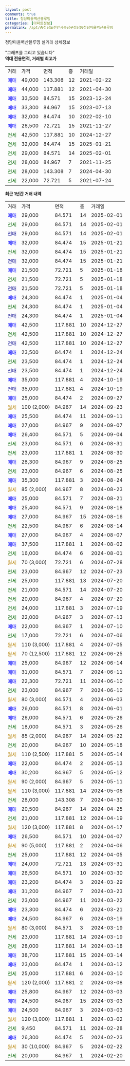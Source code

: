 ```yaml
---
layout: post
comments: true
title: 청당마을벽산블루밍
categories: [아파트정보]
permalink: /apt/충청남도천안시동남구청당동청당마을벽산블루밍
---
```


청당마을벽산블루밍 실거래 상세정보

<script type="text/javascript">
  google.charts.load('current', {'packages':['line', 'corechart']});
  google.charts.setOnLoadCallback(drawChart);

  function drawChart() {
    var data = new google.visualization.DataTable();
    data.addColumn('date', '거래일');
    data.addColumn('number', "매매");
    data.addColumn('number', "전세");
    data.addColumn('number', "전매");

    data.addRows([[new Date(Date.parse("2025-02-01")), 29000, null, null], [new Date(Date.parse("2025-02-01")), null, 29000, null], [new Date(Date.parse("2025-02-01")), null, null, 29000], [new Date(Date.parse("2025-01-21")), 32000, null, null], [new Date(Date.parse("2025-01-21")), null, 32000, null], [new Date(Date.parse("2025-01-21")), null, null, 32000], [new Date(Date.parse("2025-01-18")), 21500, null, null], [new Date(Date.parse("2025-01-18")), null, 21500, null], [new Date(Date.parse("2025-01-18")), null, null, 21500], [new Date(Date.parse("2025-01-04")), 24300, null, null], [new Date(Date.parse("2025-01-04")), null, 24300, null], [new Date(Date.parse("2025-01-04")), null, null, 24300], [new Date(Date.parse("2024-12-27")), 42500, null, null], [new Date(Date.parse("2024-12-27")), null, 42500, null], [new Date(Date.parse("2024-12-27")), null, null, 42500], [new Date(Date.parse("2024-12-24")), 23500, null, null], [new Date(Date.parse("2024-12-24")), null, 23500, null], [new Date(Date.parse("2024-12-24")), null, null, 23500], [new Date(Date.parse("2024-10-19")), 35000, null, null], [new Date(Date.parse("2024-10-19")), null, null, 35000], [new Date(Date.parse("2024-09-27")), 25000, null, null], [new Date(Date.parse("2024-09-23")), null, null, null], [new Date(Date.parse("2024-09-11")), 25500, null, null], [new Date(Date.parse("2024-09-07")), 27000, null, null], [new Date(Date.parse("2024-09-04")), 26400, null, null], [new Date(Date.parse("2024-08-31")), null, 23000, null], [new Date(Date.parse("2024-08-30")), null, 23000, null], [new Date(Date.parse("2024-08-25")), 28300, null, null], [new Date(Date.parse("2024-08-25")), null, 23000, null], [new Date(Date.parse("2024-08-24")), 35300, null, null], [new Date(Date.parse("2024-08-23")), null, null, null], [new Date(Date.parse("2024-08-21")), 25000, null, null], [new Date(Date.parse("2024-08-18")), 25400, null, null], [new Date(Date.parse("2024-08-16")), 27000, null, null], [new Date(Date.parse("2024-08-14")), null, 22500, null], [new Date(Date.parse("2024-08-07")), 27000, null, null], [new Date(Date.parse("2024-08-02")), 37500, null, null], [new Date(Date.parse("2024-08-01")), null, 16000, null], [new Date(Date.parse("2024-07-28")), null, null, null], [new Date(Date.parse("2024-07-23")), null, 23000, null], [new Date(Date.parse("2024-07-20")), null, 25000, null], [new Date(Date.parse("2024-07-20")), null, 21000, null], [new Date(Date.parse("2024-07-20")), null, 20000, null], [new Date(Date.parse("2024-07-19")), null, 24000, null], [new Date(Date.parse("2024-07-13")), null, 22000, null], [new Date(Date.parse("2024-07-10")), 22000, null, null], [new Date(Date.parse("2024-07-06")), null, 17000, null], [new Date(Date.parse("2024-07-05")), null, null, null], [new Date(Date.parse("2024-06-25")), null, null, null], [new Date(Date.parse("2024-06-14")), 25000, null, null], [new Date(Date.parse("2024-06-11")), 31000, null, null], [new Date(Date.parse("2024-06-10")), 22300, null, null], [new Date(Date.parse("2024-06-10")), null, 23000, null], [new Date(Date.parse("2024-06-03")), null, null, null], [new Date(Date.parse("2024-06-01")), 26000, null, null], [new Date(Date.parse("2024-05-26")), 26000, null, null], [new Date(Date.parse("2024-05-26")), null, 18000, null], [new Date(Date.parse("2024-05-22")), null, null, null], [new Date(Date.parse("2024-05-18")), null, 20000, null], [new Date(Date.parse("2024-05-14")), null, null, null], [new Date(Date.parse("2024-05-13")), 22000, null, null], [new Date(Date.parse("2024-05-12")), 30200, null, null], [new Date(Date.parse("2024-05-11")), null, null, null], [new Date(Date.parse("2024-05-06")), null, null, null], [new Date(Date.parse("2024-04-30")), null, 28000, null], [new Date(Date.parse("2024-04-25")), 20500, null, null], [new Date(Date.parse("2024-04-19")), null, 21000, null], [new Date(Date.parse("2024-04-17")), null, null, null], [new Date(Date.parse("2024-04-07")), 26500, null, null], [new Date(Date.parse("2024-04-06")), null, null, null], [new Date(Date.parse("2024-04-05")), null, 25000, null], [new Date(Date.parse("2024-03-31")), 24000, null, null], [new Date(Date.parse("2024-03-30")), 26500, null, null], [new Date(Date.parse("2024-03-29")), 23200, null, null], [new Date(Date.parse("2024-03-23")), 31200, null, null], [new Date(Date.parse("2024-03-22")), null, 23000, null], [new Date(Date.parse("2024-03-21")), 23300, null, null], [new Date(Date.parse("2024-03-19")), 24500, null, null], [new Date(Date.parse("2024-03-19")), null, null, null], [new Date(Date.parse("2024-03-19")), null, 23000, null], [new Date(Date.parse("2024-03-18")), null, 28000, null], [new Date(Date.parse("2024-03-14")), 38700, null, null], [new Date(Date.parse("2024-03-12")), 23000, null, null], [new Date(Date.parse("2024-03-10")), null, 25000, null], [new Date(Date.parse("2024-03-08")), null, null, null], [new Date(Date.parse("2024-03-03")), 25800, null, null], [new Date(Date.parse("2024-03-03")), 24500, null, null], [new Date(Date.parse("2024-03-03")), 24500, null, null], [new Date(Date.parse("2024-03-02")), null, null, null], [new Date(Date.parse("2024-02-28")), null, 9450, null], [new Date(Date.parse("2024-02-23")), 26300, null, null], [new Date(Date.parse("2024-02-22")), null, null, null], [new Date(Date.parse("2024-02-20")), null, 20000, null]]);

    var options = {
      hAxis: {
        format: 'yyyy/MM/dd'
      },    
      lineWidth: 0,
      pointsVisible: true,    
      title: '최근 1년간 유형별 실거래가 분포',
      legend: { position: 'bottom' }
    };

    var formatter = new google.visualization.NumberFormat({pattern:'###,###'} );
    formatter.format(data, 1);
    formatter.format(data, 2);
    
    setTimeout(function() {
        var chart = new google.visualization.LineChart(document.getElementById('columnchart_material'));
        chart.draw(data, (options));
        document.getElementById('loading').style.display = 'none';
    }, 200);
  }
</script>


<div id="loading" style="z-index:20; display: block; margin-left: 0px">"그래프를 그리고 있습니다"</div>
<div id="columnchart_material" style="width: 95%; margin-left: 0px; display: block"></div>
<!-- contents start -->
<b>역대 전용면적, 거래별 최고가</b>
<table class="sortable">
    <tr>
      <td>거래</td>
      <td>가격</td>
      <td>면적</td>
      <td>층</td>
      <td>거래일</td>
    </tr>
        <tr>
          <td><a style="color: blue">매매</a></td>
          <td>49,000</td>
          <td>143.308</td>
          <td>12</td>
          <td>2021-02-22</td>
        </tr>            <tr>
          <td><a style="color: blue">매매</a></td>
          <td>44,000</td>
          <td>117.881</td>
          <td>12</td>
          <td>2021-04-30</td>
        </tr>            <tr>
          <td><a style="color: blue">매매</a></td>
          <td>33,500</td>
          <td>84.571</td>
          <td>15</td>
          <td>2023-12-24</td>
        </tr>            <tr>
          <td><a style="color: blue">매매</a></td>
          <td>33,300</td>
          <td>84.967</td>
          <td>15</td>
          <td>2023-07-13</td>
        </tr>            <tr>
          <td><a style="color: blue">매매</a></td>
          <td>32,000</td>
          <td>84.474</td>
          <td>10</td>
          <td>2022-02-10</td>
        </tr>            <tr>
          <td><a style="color: blue">매매</a></td>
          <td>26,500</td>
          <td>72.721</td>
          <td>15</td>
          <td>2021-11-27</td>
        </tr>        
        <tr>
              <td><a style="color: darkgreen">전세</a></td>
              <td>42,500</td>
              <td>117.881</td>
              <td>10</td>
              <td>2024-12-27</td>
            </tr>            <tr>
              <td><a style="color: darkgreen">전세</a></td>
              <td>32,000</td>
              <td>84.474</td>
              <td>15</td>
              <td>2025-01-21</td>
            </tr>            <tr>
              <td><a style="color: darkgreen">전세</a></td>
              <td>29,000</td>
              <td>84.571</td>
              <td>14</td>
              <td>2025-02-01</td>
            </tr>            <tr>
              <td><a style="color: darkgreen">전세</a></td>
              <td>28,000</td>
              <td>84.967</td>
              <td>7</td>
              <td>2021-11-25</td>
            </tr>            <tr>
              <td><a style="color: darkgreen">전세</a></td>
              <td>28,000</td>
              <td>143.308</td>
              <td>7</td>
              <td>2024-04-30</td>
            </tr>            <tr>
              <td><a style="color: darkgreen">전세</a></td>
              <td>22,000</td>
              <td>72.721</td>
              <td>5</td>
              <td>2021-07-24</td>
            </tr>        
    
</table>

<b>최근 1년간 거래 내역</b>

<table class="sortable">
    <tr>
      <td>거래</td>
      <td>가격</td>
      <td>면적</td>
      <td>층</td>
      <td>거래일</td>
    </tr>
    <tr>
      <td><a style="color: blue">매매</a></td>
      <td>29,000</td>
      <td>84.571</td>
      <td>14</td>
      <td>2025-02-01</td>
    </tr>          <tr>
      <td><a style="color: darkgreen">전세</a></td>
      <td>29,000</td>
      <td>84.571</td>
      <td>14</td>
      <td>2025-02-01</td>
    </tr>          <tr>
      <td><a style="color: darkblue">전매</a></td>
      <td>29,000</td>
      <td>84.571</td>
      <td>14</td>
      <td>2025-02-01</td>
    </tr>          <tr>
      <td><a style="color: blue">매매</a></td>
      <td>32,000</td>
      <td>84.474</td>
      <td>15</td>
      <td>2025-01-21</td>
    </tr>          <tr>
      <td><a style="color: darkgreen">전세</a></td>
      <td>32,000</td>
      <td>84.474</td>
      <td>15</td>
      <td>2025-01-21</td>
    </tr>          <tr>
      <td><a style="color: darkblue">전매</a></td>
      <td>32,000</td>
      <td>84.474</td>
      <td>15</td>
      <td>2025-01-21</td>
    </tr>          <tr>
      <td><a style="color: blue">매매</a></td>
      <td>21,500</td>
      <td>72.721</td>
      <td>5</td>
      <td>2025-01-18</td>
    </tr>          <tr>
      <td><a style="color: darkgreen">전세</a></td>
      <td>21,500</td>
      <td>72.721</td>
      <td>5</td>
      <td>2025-01-18</td>
    </tr>          <tr>
      <td><a style="color: darkblue">전매</a></td>
      <td>21,500</td>
      <td>72.721</td>
      <td>5</td>
      <td>2025-01-18</td>
    </tr>          <tr>
      <td><a style="color: blue">매매</a></td>
      <td>24,300</td>
      <td>84.474</td>
      <td>1</td>
      <td>2025-01-04</td>
    </tr>          <tr>
      <td><a style="color: darkgreen">전세</a></td>
      <td>24,300</td>
      <td>84.474</td>
      <td>1</td>
      <td>2025-01-04</td>
    </tr>          <tr>
      <td><a style="color: darkblue">전매</a></td>
      <td>24,300</td>
      <td>84.474</td>
      <td>1</td>
      <td>2025-01-04</td>
    </tr>          <tr>
      <td><a style="color: blue">매매</a></td>
      <td>42,500</td>
      <td>117.881</td>
      <td>10</td>
      <td>2024-12-27</td>
    </tr>          <tr>
      <td><a style="color: darkgreen">전세</a></td>
      <td>42,500</td>
      <td>117.881</td>
      <td>10</td>
      <td>2024-12-27</td>
    </tr>          <tr>
      <td><a style="color: darkblue">전매</a></td>
      <td>42,500</td>
      <td>117.881</td>
      <td>10</td>
      <td>2024-12-27</td>
    </tr>          <tr>
      <td><a style="color: blue">매매</a></td>
      <td>23,500</td>
      <td>84.474</td>
      <td>1</td>
      <td>2024-12-24</td>
    </tr>          <tr>
      <td><a style="color: darkgreen">전세</a></td>
      <td>23,500</td>
      <td>84.474</td>
      <td>1</td>
      <td>2024-12-24</td>
    </tr>          <tr>
      <td><a style="color: darkblue">전매</a></td>
      <td>23,500</td>
      <td>84.474</td>
      <td>1</td>
      <td>2024-12-24</td>
    </tr>          <tr>
      <td><a style="color: blue">매매</a></td>
      <td>35,000</td>
      <td>117.881</td>
      <td>4</td>
      <td>2024-10-19</td>
    </tr>          <tr>
      <td><a style="color: darkblue">전매</a></td>
      <td>35,000</td>
      <td>117.881</td>
      <td>4</td>
      <td>2024-10-19</td>
    </tr>          <tr>
      <td><a style="color: blue">매매</a></td>
      <td>25,000</td>
      <td>84.474</td>
      <td>2</td>
      <td>2024-09-27</td>
    </tr>          <tr>
      <td><a style="color: darkgoldenrod">월세</a></td>
      <td>100 (2,000)</td>
      <td>84.967</td>
      <td>14</td>
      <td>2024-09-23</td>
    </tr>          <tr>
      <td><a style="color: blue">매매</a></td>
      <td>25,500</td>
      <td>84.474</td>
      <td>11</td>
      <td>2024-09-11</td>
    </tr>          <tr>
      <td><a style="color: blue">매매</a></td>
      <td>27,000</td>
      <td>84.967</td>
      <td>9</td>
      <td>2024-09-07</td>
    </tr>          <tr>
      <td><a style="color: blue">매매</a></td>
      <td>26,400</td>
      <td>84.571</td>
      <td>5</td>
      <td>2024-09-04</td>
    </tr>          <tr>
      <td><a style="color: darkgreen">전세</a></td>
      <td>23,000</td>
      <td>84.571</td>
      <td>6</td>
      <td>2024-08-31</td>
    </tr>          <tr>
      <td><a style="color: darkgreen">전세</a></td>
      <td>23,000</td>
      <td>117.881</td>
      <td>1</td>
      <td>2024-08-30</td>
    </tr>          <tr>
      <td><a style="color: blue">매매</a></td>
      <td>28,300</td>
      <td>84.967</td>
      <td>9</td>
      <td>2024-08-25</td>
    </tr>          <tr>
      <td><a style="color: darkgreen">전세</a></td>
      <td>23,000</td>
      <td>84.967</td>
      <td>6</td>
      <td>2024-08-25</td>
    </tr>          <tr>
      <td><a style="color: blue">매매</a></td>
      <td>35,300</td>
      <td>117.881</td>
      <td>3</td>
      <td>2024-08-24</td>
    </tr>          <tr>
      <td><a style="color: darkgoldenrod">월세</a></td>
      <td>85 (2,000)</td>
      <td>84.967</td>
      <td>8</td>
      <td>2024-08-23</td>
    </tr>          <tr>
      <td><a style="color: blue">매매</a></td>
      <td>25,000</td>
      <td>84.571</td>
      <td>7</td>
      <td>2024-08-21</td>
    </tr>          <tr>
      <td><a style="color: blue">매매</a></td>
      <td>25,400</td>
      <td>84.571</td>
      <td>9</td>
      <td>2024-08-18</td>
    </tr>          <tr>
      <td><a style="color: blue">매매</a></td>
      <td>27,000</td>
      <td>84.967</td>
      <td>15</td>
      <td>2024-08-16</td>
    </tr>          <tr>
      <td><a style="color: darkgreen">전세</a></td>
      <td>22,500</td>
      <td>84.967</td>
      <td>6</td>
      <td>2024-08-14</td>
    </tr>          <tr>
      <td><a style="color: blue">매매</a></td>
      <td>27,000</td>
      <td>84.967</td>
      <td>4</td>
      <td>2024-08-07</td>
    </tr>          <tr>
      <td><a style="color: blue">매매</a></td>
      <td>37,500</td>
      <td>117.881</td>
      <td>1</td>
      <td>2024-08-02</td>
    </tr>          <tr>
      <td><a style="color: darkgreen">전세</a></td>
      <td>16,000</td>
      <td>84.474</td>
      <td>6</td>
      <td>2024-08-01</td>
    </tr>          <tr>
      <td><a style="color: darkgoldenrod">월세</a></td>
      <td>70 (3,000)</td>
      <td>72.721</td>
      <td>6</td>
      <td>2024-07-28</td>
    </tr>          <tr>
      <td><a style="color: darkgreen">전세</a></td>
      <td>23,000</td>
      <td>84.967</td>
      <td>12</td>
      <td>2024-07-23</td>
    </tr>          <tr>
      <td><a style="color: darkgreen">전세</a></td>
      <td>25,000</td>
      <td>117.881</td>
      <td>13</td>
      <td>2024-07-20</td>
    </tr>          <tr>
      <td><a style="color: darkgreen">전세</a></td>
      <td>21,000</td>
      <td>84.571</td>
      <td>14</td>
      <td>2024-07-20</td>
    </tr>          <tr>
      <td><a style="color: darkgreen">전세</a></td>
      <td>20,000</td>
      <td>84.967</td>
      <td>4</td>
      <td>2024-07-20</td>
    </tr>          <tr>
      <td><a style="color: darkgreen">전세</a></td>
      <td>24,000</td>
      <td>117.881</td>
      <td>3</td>
      <td>2024-07-19</td>
    </tr>          <tr>
      <td><a style="color: darkgreen">전세</a></td>
      <td>22,000</td>
      <td>84.967</td>
      <td>3</td>
      <td>2024-07-13</td>
    </tr>          <tr>
      <td><a style="color: blue">매매</a></td>
      <td>22,000</td>
      <td>84.967</td>
      <td>1</td>
      <td>2024-07-10</td>
    </tr>          <tr>
      <td><a style="color: darkgreen">전세</a></td>
      <td>17,000</td>
      <td>72.721</td>
      <td>6</td>
      <td>2024-07-06</td>
    </tr>          <tr>
      <td><a style="color: darkgoldenrod">월세</a></td>
      <td>110 (3,000)</td>
      <td>117.881</td>
      <td>4</td>
      <td>2024-07-05</td>
    </tr>          <tr>
      <td><a style="color: darkgoldenrod">월세</a></td>
      <td>70 (12,500)</td>
      <td>117.881</td>
      <td>12</td>
      <td>2024-06-25</td>
    </tr>          <tr>
      <td><a style="color: blue">매매</a></td>
      <td>25,000</td>
      <td>84.967</td>
      <td>12</td>
      <td>2024-06-14</td>
    </tr>          <tr>
      <td><a style="color: blue">매매</a></td>
      <td>31,000</td>
      <td>84.571</td>
      <td>7</td>
      <td>2024-06-11</td>
    </tr>          <tr>
      <td><a style="color: blue">매매</a></td>
      <td>22,300</td>
      <td>72.721</td>
      <td>11</td>
      <td>2024-06-10</td>
    </tr>          <tr>
      <td><a style="color: darkgreen">전세</a></td>
      <td>23,000</td>
      <td>84.967</td>
      <td>7</td>
      <td>2024-06-10</td>
    </tr>          <tr>
      <td><a style="color: darkgoldenrod">월세</a></td>
      <td>80 (3,000)</td>
      <td>84.571</td>
      <td>4</td>
      <td>2024-06-03</td>
    </tr>          <tr>
      <td><a style="color: blue">매매</a></td>
      <td>26,000</td>
      <td>84.571</td>
      <td>8</td>
      <td>2024-06-01</td>
    </tr>          <tr>
      <td><a style="color: blue">매매</a></td>
      <td>26,000</td>
      <td>84.571</td>
      <td>6</td>
      <td>2024-05-26</td>
    </tr>          <tr>
      <td><a style="color: darkgreen">전세</a></td>
      <td>18,000</td>
      <td>84.571</td>
      <td>3</td>
      <td>2024-05-26</td>
    </tr>          <tr>
      <td><a style="color: darkgoldenrod">월세</a></td>
      <td>85 (2,000)</td>
      <td>84.967</td>
      <td>14</td>
      <td>2024-05-22</td>
    </tr>          <tr>
      <td><a style="color: darkgreen">전세</a></td>
      <td>20,000</td>
      <td>84.967</td>
      <td>10</td>
      <td>2024-05-18</td>
    </tr>          <tr>
      <td><a style="color: darkgoldenrod">월세</a></td>
      <td>110 (2,500)</td>
      <td>117.881</td>
      <td>5</td>
      <td>2024-05-14</td>
    </tr>          <tr>
      <td><a style="color: blue">매매</a></td>
      <td>22,000</td>
      <td>84.474</td>
      <td>2</td>
      <td>2024-05-13</td>
    </tr>          <tr>
      <td><a style="color: blue">매매</a></td>
      <td>30,200</td>
      <td>84.967</td>
      <td>5</td>
      <td>2024-05-12</td>
    </tr>          <tr>
      <td><a style="color: darkgoldenrod">월세</a></td>
      <td>90 (2,000)</td>
      <td>84.967</td>
      <td>5</td>
      <td>2024-05-11</td>
    </tr>          <tr>
      <td><a style="color: darkgoldenrod">월세</a></td>
      <td>110 (3,000)</td>
      <td>117.881</td>
      <td>14</td>
      <td>2024-05-06</td>
    </tr>          <tr>
      <td><a style="color: darkgreen">전세</a></td>
      <td>28,000</td>
      <td>143.308</td>
      <td>7</td>
      <td>2024-04-30</td>
    </tr>          <tr>
      <td><a style="color: blue">매매</a></td>
      <td>20,500</td>
      <td>84.967</td>
      <td>14</td>
      <td>2024-04-25</td>
    </tr>          <tr>
      <td><a style="color: darkgreen">전세</a></td>
      <td>21,000</td>
      <td>117.881</td>
      <td>12</td>
      <td>2024-04-19</td>
    </tr>          <tr>
      <td><a style="color: darkgoldenrod">월세</a></td>
      <td>120 (3,000)</td>
      <td>117.881</td>
      <td>8</td>
      <td>2024-04-17</td>
    </tr>          <tr>
      <td><a style="color: blue">매매</a></td>
      <td>26,500</td>
      <td>84.571</td>
      <td>10</td>
      <td>2024-04-07</td>
    </tr>          <tr>
      <td><a style="color: darkgoldenrod">월세</a></td>
      <td>90 (5,000)</td>
      <td>117.881</td>
      <td>2</td>
      <td>2024-04-06</td>
    </tr>          <tr>
      <td><a style="color: darkgreen">전세</a></td>
      <td>25,000</td>
      <td>117.881</td>
      <td>12</td>
      <td>2024-04-05</td>
    </tr>          <tr>
      <td><a style="color: blue">매매</a></td>
      <td>24,000</td>
      <td>72.721</td>
      <td>13</td>
      <td>2024-03-31</td>
    </tr>          <tr>
      <td><a style="color: blue">매매</a></td>
      <td>26,500</td>
      <td>84.571</td>
      <td>10</td>
      <td>2024-03-30</td>
    </tr>          <tr>
      <td><a style="color: blue">매매</a></td>
      <td>23,200</td>
      <td>84.474</td>
      <td>3</td>
      <td>2024-03-29</td>
    </tr>          <tr>
      <td><a style="color: blue">매매</a></td>
      <td>31,200</td>
      <td>84.967</td>
      <td>7</td>
      <td>2024-03-23</td>
    </tr>          <tr>
      <td><a style="color: darkgreen">전세</a></td>
      <td>23,000</td>
      <td>84.967</td>
      <td>11</td>
      <td>2024-03-22</td>
    </tr>          <tr>
      <td><a style="color: blue">매매</a></td>
      <td>23,300</td>
      <td>84.474</td>
      <td>6</td>
      <td>2024-03-21</td>
    </tr>          <tr>
      <td><a style="color: blue">매매</a></td>
      <td>24,500</td>
      <td>84.967</td>
      <td>6</td>
      <td>2024-03-19</td>
    </tr>          <tr>
      <td><a style="color: darkgoldenrod">월세</a></td>
      <td>80 (3,000)</td>
      <td>84.571</td>
      <td>3</td>
      <td>2024-03-19</td>
    </tr>          <tr>
      <td><a style="color: darkgreen">전세</a></td>
      <td>23,000</td>
      <td>117.881</td>
      <td>14</td>
      <td>2024-03-19</td>
    </tr>          <tr>
      <td><a style="color: darkgreen">전세</a></td>
      <td>28,000</td>
      <td>117.881</td>
      <td>14</td>
      <td>2024-03-18</td>
    </tr>          <tr>
      <td><a style="color: blue">매매</a></td>
      <td>38,700</td>
      <td>117.881</td>
      <td>15</td>
      <td>2024-03-14</td>
    </tr>          <tr>
      <td><a style="color: blue">매매</a></td>
      <td>23,000</td>
      <td>84.474</td>
      <td>1</td>
      <td>2024-03-12</td>
    </tr>          <tr>
      <td><a style="color: darkgreen">전세</a></td>
      <td>25,000</td>
      <td>117.881</td>
      <td>6</td>
      <td>2024-03-10</td>
    </tr>          <tr>
      <td><a style="color: darkgoldenrod">월세</a></td>
      <td>120 (2,000)</td>
      <td>117.881</td>
      <td>2</td>
      <td>2024-03-08</td>
    </tr>          <tr>
      <td><a style="color: blue">매매</a></td>
      <td>25,800</td>
      <td>84.967</td>
      <td>12</td>
      <td>2024-03-03</td>
    </tr>          <tr>
      <td><a style="color: blue">매매</a></td>
      <td>24,500</td>
      <td>84.967</td>
      <td>15</td>
      <td>2024-03-03</td>
    </tr>          <tr>
      <td><a style="color: blue">매매</a></td>
      <td>24,500</td>
      <td>84.967</td>
      <td>3</td>
      <td>2024-03-03</td>
    </tr>          <tr>
      <td><a style="color: darkgoldenrod">월세</a></td>
      <td>120 (3,000)</td>
      <td>117.881</td>
      <td>1</td>
      <td>2024-03-02</td>
    </tr>          <tr>
      <td><a style="color: darkgreen">전세</a></td>
      <td>9,450</td>
      <td>84.571</td>
      <td>11</td>
      <td>2024-02-28</td>
    </tr>          <tr>
      <td><a style="color: blue">매매</a></td>
      <td>26,300</td>
      <td>84.474</td>
      <td>5</td>
      <td>2024-02-23</td>
    </tr>          <tr>
      <td><a style="color: darkgoldenrod">월세</a></td>
      <td>30 (10,000)</td>
      <td>84.967</td>
      <td>5</td>
      <td>2024-02-22</td>
    </tr>          <tr>
      <td><a style="color: darkgreen">전세</a></td>
      <td>20,000</td>
      <td>84.967</td>
      <td>1</td>
      <td>2024-02-20</td>
    </tr>      </table>
<!-- contents end -->    

